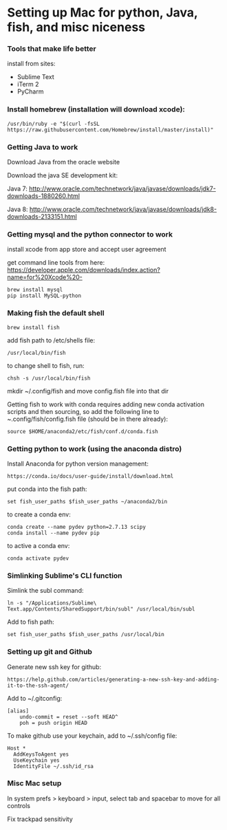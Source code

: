 # Setting up Mac for python, Java, fish, and misc niceness

### Tools that make life better

install from sites:

* Sublime Text
* iTerm 2
* PyCharm

### Install homebrew (installation will download xcode):

    /usr/bin/ruby -e "$(curl -fsSL https://raw.githubusercontent.com/Homebrew/install/master/install)"

### Getting Java to work
Download Java from the oracle website

Download the java SE development kit:

   Java 7:  http://www.oracle.com/technetwork/java/javase/downloads/jdk7-downloads-1880260.html
   
   Java 8:  http://www.oracle.com/technetwork/java/javase/downloads/jdk8-downloads-2133151.html

### Getting mysql and the python connector to work
install xcode from app store and accept user agreement

get command line tools from here: https://developer.apple.com/downloads/index.action?name=for%20Xcode%20-
   
    brew install mysql
    pip install MySQL-python

### Making fish the default shell

    brew install fish
    
add fish path to /etc/shells file:

    /usr/local/bin/fish

to change shell to fish, run:

    chsh -s /usr/local/bin/fish
    
mkdir ~/.config/fish and move config.fish file into that dir

Getting fish to work with conda requires adding new conda activation scripts and then sourcing, so add the following line to ~.config/fish/config.fish file (should be in there already):

    source $HOME/anaconda2/etc/fish/conf.d/conda.fish
    
### Getting python to work (using the anaconda distro)

Install Anaconda for python version management:

    https://conda.io/docs/user-guide/install/download.html

put conda into the fish path:

    set fish_user_paths $fish_user_paths ~/anaconda2/bin

to create a conda env:
    
    conda create --name pydev python=2.7.13 scipy
    conda install --name pydev pip

to active a conda env:

    conda activate pydev

### Simlinking Sublime's CLI function
    
Simlink the subl command:

    ln -s "/Applications/Sublime\ Text.app/Contents/SharedSupport/bin/subl" /usr/local/bin/subl

Add to fish path:

    set fish_user_paths $fish_user_paths /usr/local/bin

### Setting up git and Github

Generate new ssh key for github:

    https://help.github.com/articles/generating-a-new-ssh-key-and-adding-it-to-the-ssh-agent/

Add to ~/.gitconfig:

    [alias]
        undo-commit = reset --soft HEAD^
        poh = push origin HEAD

To make github use your keychain, add to ~/.ssh/config file:

    Host *
      AddKeysToAgent yes
      UseKeychain yes
      IdentityFile ~/.ssh/id_rsa

### Misc Mac setup

In system prefs > keyboard > input, select tab and spacebar to move for all controls

Fix trackpad sensitivity
